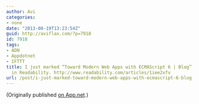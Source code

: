 ```yaml
---
author: Avi
categories:
- none
date: "2013-08-19T13:23:54Z"
guid: http://aviflax.com/?p=7918
id: 7918
tags:
- ADN
- Appdotnet
- IFTTT
title: I just marked “Toward Modern Web Apps with ECMAScript 6 | Blog” as a favorite
  in Readability. http://www.readability.com/articles/1iee2xfv
url: /post/i-just-marked-toward-modern-web-apps-with-ecmascript-6-blog-as-a-favorite-in-readability-httpwww-readability-comarticles1iee2xfv/
---
```

(Originally published [on App.net](http://alpha.app.net/aviflax/post/9406156).)
